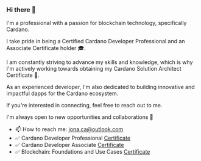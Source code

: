 ### Hi there 👋

I'm a professional with a passion for blockchain technology, specifically Cardano.

I take pride in being a Certified Cardano Developer Professional and an Associate Certificate holder 🎓.

I am constantly striving to advance my skills and knowledge, which is why I'm actively working towards obtaining my Cardano Solution Architect Certificate 🧐. 

As an experienced developer, I'm also dedicated to building innovative and impactful dapps for the Cardano ecosystem. 

If you're interested in connecting, feel free to reach out to me. 

I'm always open to new opportunities and collaborations 🤝

- 📫 How to reach me: jona.ca@outlook.com
- ✅ Cardano Developer Professional [Certificate](https://www.credly.com/badges/8481646e-c53d-4ca8-ac3e-09f1ec2cdc78/public_url)
- ✅ Cardano Developer Associate [Certificate](https://www.credly.com/badges/895b9391-4e7d-4227-aa5f-4df625a3539f/public_url)
- ✅ Blockchain: Foundations and Use Cases [Certificate](https://coursera.org/share/357f5605cc37c58a89a2d1086d439621)



<!--
**solidsnakedev/solidsnakedev** is a ✨ _special_ ✨ repository because its `README.md` (this file) appears on your GitHub profile.

Here are some ideas to get you started:

- 🔭 I’m currently working on ...
- 🌱 I’m currently learning ...
- 👯 I’m looking to collaborate on ...
- 🤔 I’m looking for help with ...
- 💬 Ask me about ...
- 📫 How to reach me: ...
- 😄 Pronouns: ...
- ⚡ Fun fact: ...
-->
